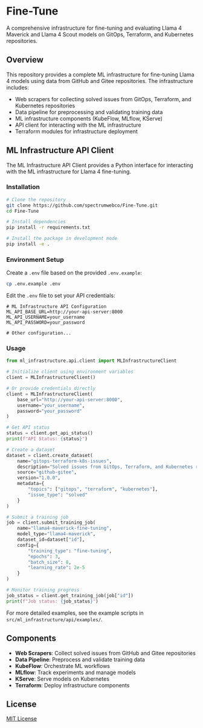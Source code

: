 # Fine-Tune

A comprehensive infrastructure for fine-tuning and evaluating Llama 4 Maverick and Llama 4 Scout models on GitOps, Terraform, and Kubernetes repositories.

## Overview

This repository provides a complete ML infrastructure for fine-tuning Llama 4 models using data from GitHub and Gitee repositories. The infrastructure includes:

- Web scrapers for collecting solved issues from GitOps, Terraform, and Kubernetes repositories
- Data pipeline for preprocessing and validating training data
- ML infrastructure components (KubeFlow, MLflow, KServe)
- API client for interacting with the ML infrastructure
- Terraform modules for infrastructure deployment

## ML Infrastructure API Client

The ML Infrastructure API Client provides a Python interface for interacting with the ML infrastructure for Llama 4 fine-tuning.

### Installation

```bash
# Clone the repository
git clone https://github.com/spectrumwebco/Fine-Tune.git
cd Fine-Tune

# Install dependencies
pip install -r requirements.txt

# Install the package in development mode
pip install -e .
```

### Environment Setup

Create a `.env` file based on the provided `.env.example`:

```bash
cp .env.example .env
```

Edit the `.env` file to set your API credentials:

```
# ML Infrastructure API Configuration
ML_API_BASE_URL=http://your-api-server:8000
ML_API_USERNAME=your_username
ML_API_PASSWORD=your_password

# Other configuration...
```

### Usage

```python
from ml_infrastructure.api.client import MLInfrastructureClient

# Initialize client using environment variables
client = MLInfrastructureClient()

# Or provide credentials directly
client = MLInfrastructureClient(
    base_url="http://your-api-server:8000",
    username="your_username",
    password="your_password"
)

# Get API status
status = client.get_api_status()
print(f"API Status: {status}")

# Create a dataset
dataset = client.create_dataset(
    name="gitops-terraform-k8s-issues",
    description="Solved issues from GitOps, Terraform, and Kubernetes repositories",
    source="github-gitee",
    version="1.0.0",
    metadata={
        "topics": ["gitops", "terraform", "kubernetes"],
        "issue_type": "solved"
    }
)

# Submit a training job
job = client.submit_training_job(
    name="llama4-maverick-fine-tuning",
    model_type="llama4-maverick",
    dataset_id=dataset["id"],
    config={
        "training_type": "fine-tuning",
        "epochs": 3,
        "batch_size": 8,
        "learning_rate": 2e-5
    }
)

# Monitor training progress
job_status = client.get_training_job(job["id"])
print(f"Job status: {job_status}")
```

For more detailed examples, see the example scripts in `src/ml_infrastructure/api/examples/`.

## Components

- **Web Scrapers**: Collect solved issues from GitHub and Gitee repositories
- **Data Pipeline**: Preprocess and validate training data
- **KubeFlow**: Orchestrate ML workflows
- **MLflow**: Track experiments and manage models
- **KServe**: Serve models on Kubernetes
- **Terraform**: Deploy infrastructure components

## License

[MIT License](LICENSE)
